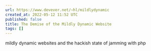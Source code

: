 ```yaml
---
url: https://www.devever.net/~hl/mildlydynamic
created_at: 2022-05-12 11:52 UTC
published: false
title: The Demise of the Mildly Dynamic Website
tags: []
---
```


mildly dynamic websites and the hackish state of jamming with php
